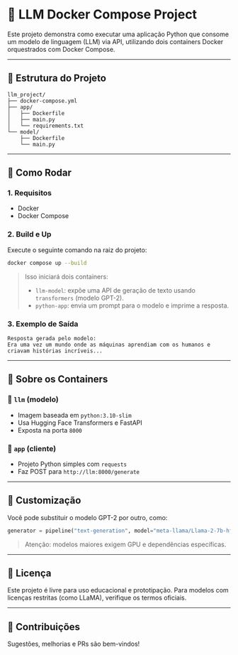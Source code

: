 # 🧠 LLM Docker Compose Project

Este projeto demonstra como executar uma aplicação Python que consome um modelo de linguagem (LLM) via API, utilizando dois containers Docker orquestrados com Docker Compose.

---

## 📁 Estrutura do Projeto

```
llm_project/
├── docker-compose.yml
├── app/
│   ├── Dockerfile
│   ├── main.py
│   └── requirements.txt
└── model/
    ├── Dockerfile
    └── main.py
```

---

## 🚀 Como Rodar

### 1. Requisitos

- Docker
- Docker Compose

### 2. Build e Up

Execute o seguinte comando na raiz do projeto:

```bash
docker compose up --build
```

> Isso iniciará dois containers:
> - `llm-model`: expõe uma API de geração de texto usando `transformers` (modelo GPT-2).
> - `python-app`: envia um prompt para o modelo e imprime a resposta.

### 3. Exemplo de Saída

```
Resposta gerada pelo modelo:
Era uma vez um mundo onde as máquinas aprendiam com os humanos e criavam histórias incríveis...
```

---

## 🧠 Sobre os Containers

### 🔹 `llm` (modelo)

- Imagem baseada em `python:3.10-slim`
- Usa Hugging Face Transformers e FastAPI
- Exposta na porta `8000`

### 🔹 `app` (cliente)

- Projeto Python simples com `requests`
- Faz POST para `http://llm:8000/generate`

---

## 🔧 Customização

Você pode substituir o modelo GPT-2 por outro, como:

```python
generator = pipeline("text-generation", model="meta-llama/Llama-2-7b-hf")
```

> Atenção: modelos maiores exigem GPU e dependências específicas.

---

## 📄 Licença

Este projeto é livre para uso educacional e prototipação. Para modelos com licenças restritas (como LLaMA), verifique os termos oficiais.

---

## 🤝 Contribuições

Sugestões, melhorias e PRs são bem-vindos!
